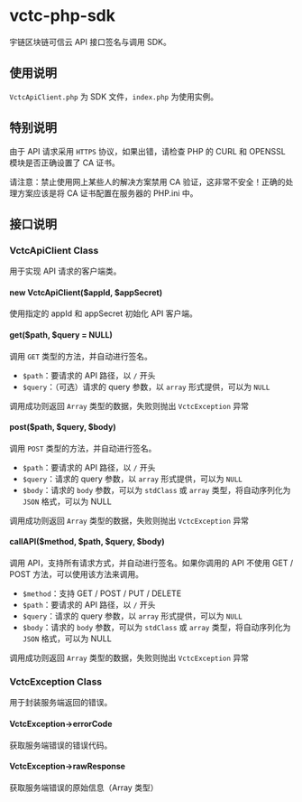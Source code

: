 # vctc-php-sdk
宇链区块链可信云 API 接口签名与调用 SDK。

## 使用说明
`VctcApiClient.php` 为 SDK 文件，`index.php` 为使用实例。

## 特别说明
由于 API 请求采用 `HTTPS` 协议，如果出错，请检查 PHP 的 CURL 和 OPENSSL 模块是否正确设置了 CA 证书。

请注意：禁止使用网上某些人的解决方案禁用 CA 验证，这非常不安全！正确的处理方案应该是将 CA 证书配置在服务器的 PHP.ini 中。

## 接口说明

### VctcApiClient Class

用于实现 API 请求的客户端类。

#### new VctcApiClient($appId, $appSecret)

使用指定的 appId 和 appSecret 初始化 API 客户端。

#### get($path, $query = NULL)

调用 `GET` 类型的方法，并自动进行签名。

- `$path`：要请求的 API 路径，以 `/` 开头
- `$query`：（可选）请求的 query 参数，以 `array` 形式提供，可以为 `NULL`

调用成功则返回 `Array` 类型的数据，失败则抛出 `VctcException` 异常

#### post($path, $query, $body)

调用 `POST` 类型的方法，并自动进行签名。

- `$path`：要请求的 API 路径，以 `/` 开头
- `$query`：请求的 query 参数，以 `array` 形式提供，可以为 `NULL`
- `$body`：请求的 `body` 参数，可以为 `stdClass` 或 `array` 类型，将自动序列化为 `JSON` 格式，可以为 NULL

调用成功则返回 `Array` 类型的数据，失败则抛出 `VctcException` 异常

#### callAPI($method, $path, $query, $body)

调用 API，支持所有请求方式，并自动进行签名。如果你调用的 API 不使用 GET / POST 方法，可以使用该方法来调用。

- `$method`：支持 GET / POST / PUT / DELETE
- `$path`：要请求的 API 路径，以 `/` 开头
- `$query`：请求的 query 参数，以 `array` 形式提供，可以为 `NULL`
- `$body`：请求的 `body` 参数，可以为 `stdClass` 或 `array` 类型，将自动序列化为 `JSON` 格式，可以为 NULL

调用成功则返回 `Array` 类型的数据，失败则抛出 `VctcException` 异常

### VctcException Class

用于封装服务端返回的错误。

#### VctcException->errorCode
获取服务端错误的错误代码。

#### VctcException->rawResponse
获取服务端错误的原始信息（Array 类型）

